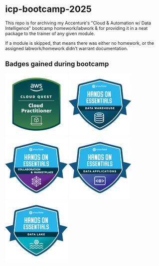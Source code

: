 # icp-bootcamp-2025

This repo is for archiving my Accenture's "Cloud & Automation w/ Data Intelligence" bootcamp homework/labwork & for providing it in a neat package to the trainer of any given module.

If a module is skipped, that means there was either no homework, or the assigned labwork/homework didn't warrant documentation.

## Badges gained during bootcamp

[<img src="aws-cloud-quest-cloud-practitioner.png" height=200>](https://www.credly.com/badges/c3552f15-5ba1-4853-8b94-8ff12d67a629/public_url)
[<img src="snowflake_dww.png" height=200>](https://achieve.snowflake.com/63251ef3-fae0-4ba4-a56e-55f901e38769#acc.WK52rCl6)
[<img src="snowflake_cmce.png" height=200>](https://achieve.snowflake.com/240d9a63-fbff-4c90-892f-9b57c38075a0#acc.9b4kn6Cs)
[<img src="snowflake_dabw.png" height=200>](https://achieve.snowflake.com/1b0d9352-29fb-4c63-9701-a0dfba4672fe#acc.aT08EueW)
[<img src="snowflake_dlw.png" height=200>](https://achieve.snowflake.com/e2963e27-1f9f-4313-963c-0a2bd77f509e#acc.guLepTcU)